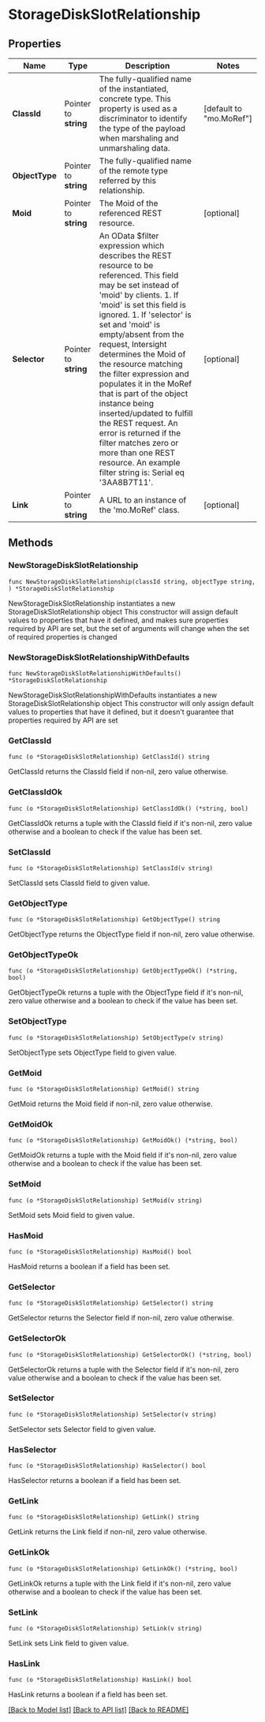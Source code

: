 # StorageDiskSlotRelationship

## Properties

Name | Type | Description | Notes
------------ | ------------- | ------------- | -------------
**ClassId** | Pointer to **string** | The fully-qualified name of the instantiated, concrete type. This property is used as a discriminator to identify the type of the payload when marshaling and unmarshaling data. | [default to "mo.MoRef"]
**ObjectType** | Pointer to **string** | The fully-qualified name of the remote type referred by this relationship. | 
**Moid** | Pointer to **string** | The Moid of the referenced REST resource. | [optional] 
**Selector** | Pointer to **string** | An OData $filter expression which describes the REST resource to be referenced. This field may be set instead of &#39;moid&#39; by clients. 1. If &#39;moid&#39; is set this field is ignored. 1. If &#39;selector&#39; is set and &#39;moid&#39; is empty/absent from the request, Intersight determines the Moid of the resource matching the filter expression and populates it in the MoRef that is part of the object instance being inserted/updated to fulfill the REST request. An error is returned if the filter matches zero or more than one REST resource. An example filter string is: Serial eq &#39;3AA8B7T11&#39;. | [optional] 
**Link** | Pointer to **string** | A URL to an instance of the &#39;mo.MoRef&#39; class. | [optional] 

## Methods

### NewStorageDiskSlotRelationship

`func NewStorageDiskSlotRelationship(classId string, objectType string, ) *StorageDiskSlotRelationship`

NewStorageDiskSlotRelationship instantiates a new StorageDiskSlotRelationship object
This constructor will assign default values to properties that have it defined,
and makes sure properties required by API are set, but the set of arguments
will change when the set of required properties is changed

### NewStorageDiskSlotRelationshipWithDefaults

`func NewStorageDiskSlotRelationshipWithDefaults() *StorageDiskSlotRelationship`

NewStorageDiskSlotRelationshipWithDefaults instantiates a new StorageDiskSlotRelationship object
This constructor will only assign default values to properties that have it defined,
but it doesn't guarantee that properties required by API are set

### GetClassId

`func (o *StorageDiskSlotRelationship) GetClassId() string`

GetClassId returns the ClassId field if non-nil, zero value otherwise.

### GetClassIdOk

`func (o *StorageDiskSlotRelationship) GetClassIdOk() (*string, bool)`

GetClassIdOk returns a tuple with the ClassId field if it's non-nil, zero value otherwise
and a boolean to check if the value has been set.

### SetClassId

`func (o *StorageDiskSlotRelationship) SetClassId(v string)`

SetClassId sets ClassId field to given value.


### GetObjectType

`func (o *StorageDiskSlotRelationship) GetObjectType() string`

GetObjectType returns the ObjectType field if non-nil, zero value otherwise.

### GetObjectTypeOk

`func (o *StorageDiskSlotRelationship) GetObjectTypeOk() (*string, bool)`

GetObjectTypeOk returns a tuple with the ObjectType field if it's non-nil, zero value otherwise
and a boolean to check if the value has been set.

### SetObjectType

`func (o *StorageDiskSlotRelationship) SetObjectType(v string)`

SetObjectType sets ObjectType field to given value.


### GetMoid

`func (o *StorageDiskSlotRelationship) GetMoid() string`

GetMoid returns the Moid field if non-nil, zero value otherwise.

### GetMoidOk

`func (o *StorageDiskSlotRelationship) GetMoidOk() (*string, bool)`

GetMoidOk returns a tuple with the Moid field if it's non-nil, zero value otherwise
and a boolean to check if the value has been set.

### SetMoid

`func (o *StorageDiskSlotRelationship) SetMoid(v string)`

SetMoid sets Moid field to given value.

### HasMoid

`func (o *StorageDiskSlotRelationship) HasMoid() bool`

HasMoid returns a boolean if a field has been set.

### GetSelector

`func (o *StorageDiskSlotRelationship) GetSelector() string`

GetSelector returns the Selector field if non-nil, zero value otherwise.

### GetSelectorOk

`func (o *StorageDiskSlotRelationship) GetSelectorOk() (*string, bool)`

GetSelectorOk returns a tuple with the Selector field if it's non-nil, zero value otherwise
and a boolean to check if the value has been set.

### SetSelector

`func (o *StorageDiskSlotRelationship) SetSelector(v string)`

SetSelector sets Selector field to given value.

### HasSelector

`func (o *StorageDiskSlotRelationship) HasSelector() bool`

HasSelector returns a boolean if a field has been set.

### GetLink

`func (o *StorageDiskSlotRelationship) GetLink() string`

GetLink returns the Link field if non-nil, zero value otherwise.

### GetLinkOk

`func (o *StorageDiskSlotRelationship) GetLinkOk() (*string, bool)`

GetLinkOk returns a tuple with the Link field if it's non-nil, zero value otherwise
and a boolean to check if the value has been set.

### SetLink

`func (o *StorageDiskSlotRelationship) SetLink(v string)`

SetLink sets Link field to given value.

### HasLink

`func (o *StorageDiskSlotRelationship) HasLink() bool`

HasLink returns a boolean if a field has been set.


[[Back to Model list]](../README.md#documentation-for-models) [[Back to API list]](../README.md#documentation-for-api-endpoints) [[Back to README]](../README.md)


